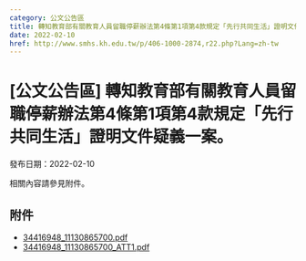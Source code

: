 ```yaml
---
category: 公文公告區
title: 轉知教育部有關教育人員留職停薪辦法第4條第1項第4款規定「先行共同生活」證明文件疑義一案。
date: 2022-02-10
href: http://www.smhs.kh.edu.tw/p/406-1000-2874,r22.php?Lang=zh-tw
---
```


# [公文公告區] 轉知教育部有關教育人員留職停薪辦法第4條第1項第4款規定「先行共同生活」證明文件疑義一案。

發布日期：2022-02-10

<div><div></div><div>相關內容請參見附件。</div></div>

## 附件

- [34416948_11130865700.pdf](https://www.smhs.kh.edu.tw/var/file/0/1000/attach/61/pta_2575_8135894_81512.pdf)
- [34416948_11130865700_ATT1.pdf](https://www.smhs.kh.edu.tw/var/file/0/1000/attach/61/pta_2576_8411562_81512.pdf)

